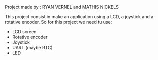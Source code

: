 Project made by : RYAN VERNEL and MATHIS NICKELS

This project consist in make an application using a LCD, a joystick and a rotative encoder.
So for this project we need tu use:

* LCD screen
* Rotative encoder
* Joystick
* UART (maybe RTC)
* LED